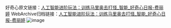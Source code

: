 好奇心原文链接：[人工智能进阶玩法：训练马里奥去打怪_智能_好奇心日报-费丽婷](https://www.qdaily.com/articles/5403.html)
WebArchive归档链接：[人工智能进阶玩法：训练马里奥去打怪_智能_好奇心日报-费丽婷](http://web.archive.org/web/20190623164724/https://www.qdaily.com/articles/5403.html)
![image](http://ww3.sinaimg.cn/large/007d5XDply1g3wh6pazr5j30u02pr4qp)